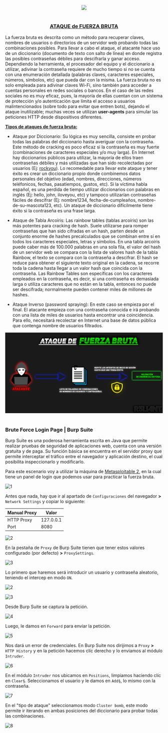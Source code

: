 <p align="center">
  <a href="https://github.com/DenverCoder1/readme-typing-svg"><img src="https://readme-typing-svg.herokuapp.com?font=Fira+Code&pause=1000&color=D1F700&width=630&lines=Ataque+de+Fuerza+Bruta+Login+Page+con+Burp+Suite"></a>
</p>

<h1 align="center"></h1>

<h3 align="center"><ins>ATAQUE de FUERZA BRUTA</ins></h3>

La fuerza bruta es descrita como un método para recuperar claves, nombres de usuarios o directorios de un servidor web probando todas las combinaciones posibles. Para llevar a cabo el ataque, el atacante hace uso de un diccionario (documento de texto con salto de línea) en donde registra las posibles contraseñas débiles para descifrarla y ganar acceso. Dependiendo la herramienta, el procesador del equipo y el diccionario a utilizar, adivinar la contraseña requiere de mucho tiempo si no se cuenta con una enumeración detallada (palabras claves, caracteres especiales, números, símbolos, etc) que pueda dar con la misma. La fuerza bruta no es solo empleada para adivinar claves Wi-Fi, sino también para acceder a cuentas personales en redes sociales o bancos. En el caso de las redes sociales no es muy eficaz, pues, la mayoría de ellas cuentan con un sistema de protección y/o autenticación que límita el acceso a usuarios malintencionados (sobre todo para evitar que entren bots), dejando el ataque inutilizable; muchas veces se utilizan **user-agents** para simular las peticiones HTTP desde dispositivos diferentes.

<ins>**Tipos de ataques de fuerza bruta:**</ins>

- Ataque por Diccionario: Su lógica es muy sencilla, consiste en probar todas las palabras del diccionario hasta averiguar con la contraseña. Este método de cracking es poco eficaz si la contraseña es muy fuerte (combinaciones de caracteres especiales y/o muy larga). En Internet hay diccionarios públicos para utilizar, la mayoría de ellos traen contraseñas débiles y más utilizadas que han sido recolectadas por usuarios (Ej: <a href="https://github.com/praetorian-inc/Hob0Rules/blob/master/wordlists/rockyou.txt.gz">rockyou</a>). Lo recomedable para llevar este ataque y tener éxito es crear un diccionario propio donde combinemos datos personales del objetivo (edad, nombres, direcciones, números teléfonicos, fechas, pasatiempos, gustos, etc). Si la víctima habla español, es una perdida de tiempo utilizar diccionarios con palabras en inglés (Ej: hello, john, iloveyou, etc) y tampoco utilizarían contraseñas fáciles de descifrar (Ej: nombre1234, fecha-de-cumpleaños, nombre-de-su-mascota123, etc). Un ataque de diccionario difícilmente tiene éxito si la contraseña es una frase larga.

- Ataque de Tabla Arcoíris: Las rainbow tables (tablas arcoíris) son las más potentes para cracking de hash. Suele utilizarse para romper contraseñas que han sido cifradas en un hash, parten desde un conjunto enorme de hashes precalculados que se combinan entre sí en todos los caracteres especiales, letras y símbolos. En una tabla arcoíris puede caber más de 100.000 palabras en una sola fila, el valor del hash de un servidor web se compara con la lista de valores hash de la tabla Rainbow, el texto se compara con la contraseña a descifrar. El hash se reduce para obtener el siguiente texto original en la cadena, se recorre toda la cadena hasta llegar a un valor hash que coincida con la contraseña. Las Rainbow Tables son específicas con los caracteres empleados en la contraseña, es decir, si una contraseña es demasiada larga o utiliza caracteres que no están en la tabla, entonces no puede ser descifrada; normalmente pueden contener miles de millones de hashes. 

- Ataque Inverso (password spraying): En este caso se empieza por el final. El atacante empieza con una contraseña conocida e irá probando con una lista de miles de usuarios hasta encontrar una coincidencia. Para ello, necesitará recolectar en Internet una base de datos pública que contenga nombre de usuarios filtrados.

<p align="center">
  <img src="https://github.com/R3LI4NT/articulos/blob/main/Pentesting/WEB/img/bruteForce.png">
</p>

<h1 align="center"></h1>

### Brute Force Login Page | Burp Suite

Burp Suite es una poderosa herramienta escrita en Java que permite realizar pruebas de seguridad de aplicaciones web, cuenta con una versión gratuita y de paga. Su función básica se encuentra en el servidor proxy que permite interceptar el tráfico entre el navegador y aplicación destino, el cual posibilita inspeccionarlo y modificarlo. 

Para este escenario voy a utilizar la máquina de <a href="https://github.com/R3LI4NT/ctf-retos/blob/main/1-%20Maquinas-Easy/Metasploitable_2.md">Metasploitable 2</a>, en la cual tiene un panel de login que podemos usar para practicar la fuerza bruta.

![1](https://github.com/R3LI4NT/articulos/assets/75953873/9f3f32c4-9eea-4e53-975f-a27c548369b5)

Antes que nada, hay que ir al apartado de `Configuraciones` del navegador **>** `Network Settings` y copiar lo siguiente:

| Manual Proxy | Valor |
| ------------- | ------------- |
| HTTP Proxy | 127.0.0.1  |
| Port  | 8080 |

![2](https://github.com/R3LI4NT/articulos/assets/75953873/3e971371-726f-48c8-a793-bd5ef075f9c9)

En la pestaña de `Proxy` de Burp Suite tienen que tener estos valores configurado (por defecto) **>** `ProxySettings`.

![3](https://github.com/R3LI4NT/articulos/assets/75953873/5d1a8f91-f21e-4dfb-9431-55dfaacce3c9)

Lo primero que haremos será introducir un usuario y contraseña aleatorio, teniendo el intercep en modo `ON`.

![2](https://github.com/R3LI4NT/articulos/assets/75953873/a3aa7c33-edc5-46f4-8dd6-924ddda69465)

![3](https://github.com/R3LI4NT/articulos/assets/75953873/c360466c-3975-42c1-aa5d-837d5348a484)

Desde Burp Suite se captura la petición.

![4](https://github.com/R3LI4NT/articulos/assets/75953873/a1651027-af91-4596-9478-fa910432d1f7)

Luego, le damos en `Forward` para enviar la petición.

![5](https://github.com/R3LI4NT/articulos/assets/75953873/42716d6e-00b7-4af9-af0a-1e923d18b07a)

Nos dará un error de credenciales. En Burp Suite nos dirijimos a `Proxy` **>** `HTTP History` y en la petición hacemos clíc derecho y lo enviamos al módulo `Intruder`.

![6](https://github.com/R3LI4NT/articulos/assets/75953873/338984e8-d291-4823-9472-323448261d2d)

En el módulo `Intruder` nos ubicamos en `Positions`, limpiamos haciendo clíc en `Clear§`. Seleccionamos el usuario y le damos en `Add§`, lo mismo con la contraseña.

![7](https://github.com/R3LI4NT/articulos/assets/75953873/994fb6cc-32df-4404-810b-788866dd69ba)

En el "tipo de ataque" seleccionamos modo `Cluster bomb`, este modo permite ir iterando en ambas posiciones del diccionario para probar todas las combinaciones. 

![8](https://github.com/R3LI4NT/articulos/assets/75953873/f9a8f688-0029-418c-aeb7-5bacf2e82067)
